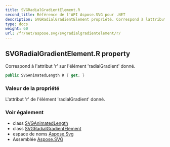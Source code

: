 ```yaml
---
title: SVGRadialGradientElement.R
second_title: Référence de l'API Aspose.SVG pour .NET
description: SVGRadialGradientElement propriété. Correspond à lattribut r sur lélément radialGradient donné.
type: docs
weight: 60
url: /fr/net/aspose.svg/svgradialgradientelement/r/
---
```

## SVGRadialGradientElement.R property

Correspond à l'attribut 'r' sur l'élément 'radialGradient' donné.

```csharp
public SVGAnimatedLength R { get; }
```

### Valeur de la propriété

L'attribut 'r' de l'élément 'radialGradient' donné.

### Voir également

* class [SVGAnimatedLength](../../../aspose.svg.datatypes/svganimatedlength/)
* class [SVGRadialGradientElement](../)
* espace de noms [Aspose.Svg](../../svgradialgradientelement/)
* Assemblée [Aspose.SVG](../../../)


